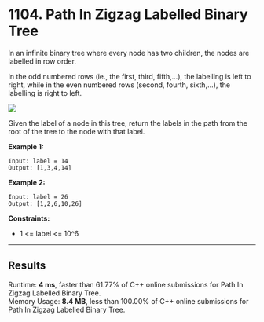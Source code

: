 # 1104. Path In Zigzag Labelled Binary Tree  

In an infinite binary tree where every node has two children, the nodes are labelled in row order.  

In the odd numbered rows (ie., the first, third, fifth,...), the labelling is left to right, while in the even numbered rows (second, fourth, sixth,...), the labelling is right to left.  

![](https://assets.leetcode.com/uploads/2019/06/24/tree.png)  

Given the label of a node in this tree, return the labels in the path from the root of the tree to the node with that label.  
 

**Example 1:**  

    Input: label = 14
    Output: [1,3,4,14]

**Example 2:**  

    Input: label = 26
    Output: [1,2,6,10,26]
 

**Constraints:**

* 1 <= label <= 10^6

---
## Results  

Runtime: **4 ms**, faster than 61.77% of C++ online submissions for Path In Zigzag Labelled Binary Tree.  
Memory Usage: **8.4 MB**, less than 100.00% of C++ online submissions for Path In Zigzag Labelled Binary Tree.  


